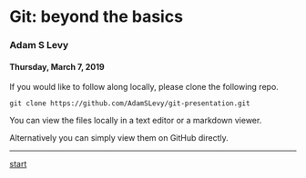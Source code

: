 # Git: beyond the basics

### Adam S Levy

#### Thursday, March 7, 2019

If you would like to follow along locally, please clone the following repo.
```
git clone https://github.com/AdamSLevy/git-presentation.git
```

You can view the files locally in a text editor or a markdown viewer.

Alternatively you can simply view them on GitHub directly.

---

[start](1.md)
